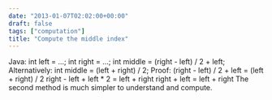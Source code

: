 ```yaml
---
date: "2013-01-07T02:02:00+00:00"
draft: false
tags: ["computation"]
title: "Compute the middle index"
---
```

Java: int left = ...; int right = ...; int middle = (right - left) / 2 + left; Alternatively: int middle = (left + right) / 2; Proof: (right - left) / 2 + left = (left + right) / 2 right - left + left * 2 = left + right right + left = left + right The second method is much simpler to understand and compute.

